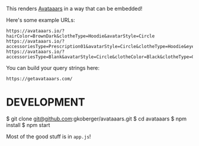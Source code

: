 This renders [Avataaars](https://github.com/fangpenlin/avataaars) in a way that can be embedded!

Here's some example URLs:

    https://avataaars.io/?hairColor=BrownDark&clotheType=Hoodie&avatarStyle=Circle
    https://avataaars.io/?accessoriesType=Prescription01&avatarStyle=Circle&clotheType=Hoodie&eyeType=EyeRoll&eyebrowType=UnibrowNatural&facialHairType=BeardLight&hairColor=Black&mouthType=Eating&skinColor=Yellow&topType=LongHairShavedSides
    https://avataaars.io/?accessoriesType=Blank&avatarStyle=Circle&clotheColor=Black&clotheType=GraphicShirt&eyeType=Close&eyebrowType=Default&facialHairColor=BlondeGolden&facialHairType=Blank&hairColor=PastelPink&mouthType=Sad&skinColor=Tanned&topType=Hat

You can build your query strings here:

    https://getavataaars.com/

DEVELOPMENT
===========

   $ git clone git@github.com:gkoberger/avataaars.git
   $ cd avataaars
   $ npm install
   $ npm start

Most of the good stuff is in `app.js`!
